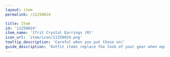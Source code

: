 ```yaml
---
layout: item
permalink: /11250024

title: Item
id: '11250024'
item_name: 'Ifrit Crystal Earrings (M)'
icon_url: 'item/icon/11250024.png'
tooltip_description: 'Careful when you put those on!'
guide_description: 'Outfit items replace the look of your gear when equipped.'
---
```

